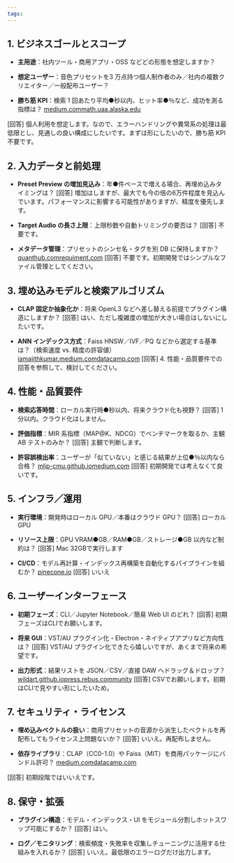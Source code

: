 ```yaml
---
tags:
---
```

## 1. ビジネスゴールとスコープ

- **主用途**：社内ツール・商用アプリ・OSS などどの形態を想定しますか？
    
- **想定ユーザー**：音色プリセットを3 万点持つ個人制作者のみ／社内の複数クリエイター／一般配布ユーザー？
    
- **勝ち筋 KPI**：検索 1 回あたり平均●秒以内、ヒット率●％など、成功を測る指標は？ [medium.com](https://medium.com/%40abdul.rehman_84899/ieee-standard-for-software-requirements-specifications-ieee-830-1998-0395f1da639a?utm_source=chatgpt.com)[math.uaa.alaska.edu](https://www.math.uaa.alaska.edu/~afkjm/cs401/IEEE830.pdf?utm_source=chatgpt.com)
    
[回答] 個人利用を想定します。なので、エラーハンドリングや異常系の処理は最低限とし、見通しの良い構成にしたいです。まずは形にしたいので、勝ち筋 KPI不要です。

## 2. 入力データと前処理

- **Preset Preview の増加見込み**：年●件ペースで増える場合、再埋め込みタイミングは？
[回答] 増加はしますが、最大でも今の倍の6万件程度を見込んでいます。パフォーマンスに影響する可能性がありますが、精度を優先します。
- **Target Audio の長さ上限**：上限秒数や自動トリミングの要否は？
[回答] 不要です。
    
- **メタデータ管理**：プリセットのシンセ名・タグを別 DB に保持しますか？ [quanthub.com](https://www.quanthub.com/defining-data-requirements-in-machine-learning-a-journey-through-best-practices-and-pitfalls/?utm_source=chatgpt.com)[requiment.com](https://www.requiment.com/a-comprehensive-guide-to-requirements-gathering-for-ai-and-machine-learning-projects/?utm_source=chatgpt.com)
[回答] 不要です。初期開発ではシンプルなファイル管理としてください。
    

## 3. 埋め込みモデルと検索アルゴリズム

- **CLAP 固定か抽象化か**：将来 OpenL3 などへ差し替える前提でプラグイン構造にしますか？
[回答] はい、ただし複雑度の増加が大きい場合はしないにしたいです。
    
- **ANN インデックス方式**：Faiss HNSW／IVF／PQ などから選定する基準は？（検索速度 vs. 精度の許容値） [iamajithkumar.medium.com](https://iamajithkumar.medium.com/working-with-faiss-for-similarity-search-59b197690f6c?utm_source=chatgpt.com)[datacamp.com](https://www.datacamp.com/blog/faiss-facebook-ai-similarity-search?utm_source=chatgpt.com)
[回答] 4. 性能・品質要件での回答を参照して、検討してください。

## 4. 性能・品質要件

- **検索応答時間**：ローカル実行時●秒以内、将来クラウド化も視野？
[回答] 1分以内。クラウド化はしません。 
    
- **評価指標**：MIR 系指標（MAP@K、NDCG）でベンチマークを取るか、主観 AB テストのみか？
[回答] 主観で判断します。
    
- **許容誤検出率**：ユーザーが「似ていない」と感じる結果が上位●％以内なら合格？ [mlip-cmu.github.io](https://mlip-cmu.github.io/book/06-gathering-requirements.html?utm_source=chatgpt.com)[medium.com](https://medium.com/%40zilliz_learn/scaling-audio-similarity-search-with-vector-databases-30bccfd70279?utm_source=chatgpt.com)
[回答] 初期開発では考えなくて良いです。

## 5. インフラ／運用

- **実行環境**：開発時はローカル GPU／本番はクラウド GPU？
[回答] ローカル GPU
    
- **リソース上限**：GPU VRAM●GB／RAM●GB／ストレージ●GB 以内など制約は？
[回答] Mac 32GBで実行します
    
- **CI/CD**：モデル再計算・インデックス再構築を自動化するパイプラインを組むか？ [pinecone.io](https://www.pinecone.io/learn/series/faiss/vector-indexes/?utm_source=chatgpt.com)
[回答] いいえ

## 6. ユーザーインターフェース

- **初期フェーズ**：CLI／Jupyter Notebook／簡易 Web UI のどれ？
[回答] 初期フェーズはCLIでお願いします。
    
- **将来 GUI**：VST/AU プラグイン化・Electron・ネイティブアプリなど方向性は？
[回答] VST/AU プラグイン化できたら嬉しいですが、あくまで将来の希望です。
    
- **出力形式**：結果リストを JSON／CSV／直接 DAW へドラッグ＆ドロップ？ [wildart.github.io](https://wildart.github.io/MISG5020/SRS.html?utm_source=chatgpt.com)[press.rebus.community](https://press.rebus.community/requirementsengineering/back-matter/appendix-d-ieee-830-sample/?utm_source=chatgpt.com)
[回答] CSVでお願いします。初期はCLIで見やすい形にしたいため。
    

## 7. セキュリティ・ライセンス

- **埋め込みベクトルの扱い**：商用プリセットの音源から派生したベクトルを再配布してもライセンス上問題ないか？
[回答] いいえ。再配布しません。
    
- **依存ライブラリ**：CLAP（CC0-1.0）や Faiss（MIT）を商用パッケージにバンドル許可？ [medium.com](https://medium.com/%40zilliz_learn/scaling-audio-similarity-search-with-vector-databases-30bccfd70279?utm_source=chatgpt.com)[datacamp.com](https://www.datacamp.com/blog/faiss-facebook-ai-similarity-search?utm_source=chatgpt.com)
    
[回答] 初期段階ではいいえです。
## 8. 保守・拡張

- **プラグイン構造**：モデル・インデックス・UI をモジュール分割しホットスワップ可能にするか？
[回答] はい。
    
- **ログ／モニタリング**：検索頻度・失敗率を収集しチューニングに活用する仕組みを入れるか？
[回答] いいえ。最低限のエラーログだけ出力します。